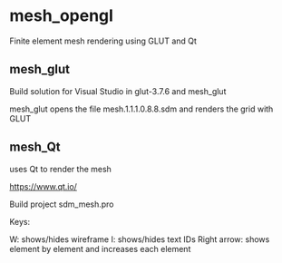 # mesh_opengl
Finite element mesh rendering using GLUT and Qt

## mesh_glut

Build solution for Visual Studio in glut-3.7.6 and mesh_glut

mesh_glut opens the file mesh.1.1.1.0.8.8.sdm and renders the grid with GLUT

## mesh_Qt

uses Qt to render the mesh

https://www.qt.io/

Build project sdm_mesh.pro

Keys:

W: shows/hides wireframe
I: shows/hides text IDs
Right arrow: shows element by element and increases each element




